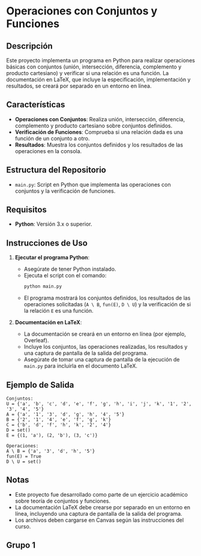 # Operaciones con Conjuntos y Funciones

## Descripción
Este proyecto implementa un programa en Python para realizar operaciones básicas con conjuntos (unión, intersección, diferencia, complemento y producto cartesiano) y verificar si una relación es una función. La documentación en LaTeX, que incluye la especificación, implementación y resultados, se creará por separado en un entorno en línea.

## Características
- **Operaciones con Conjuntos**: Realiza unión, intersección, diferencia, complemento y producto cartesiano sobre conjuntos definidos.
- **Verificación de Funciones**: Comprueba si una relación dada es una función de un conjunto a otro.
- **Resultados**: Muestra los conjuntos definidos y los resultados de las operaciones en la consola.

## Estructura del Repositorio
- `main.py`: Script en Python que implementa las operaciones con conjuntos y la verificación de funciones.

## Requisitos
- **Python**: Versión 3.x o superior.

## Instrucciones de Uso
1. **Ejecutar el programa Python**:
   - Asegúrate de tener Python instalado.
   - Ejecuta el script con el comando:
     ```bash
     python main.py
     ```
   - El programa mostrará los conjuntos definidos, los resultados de las operaciones solicitadas (`A \ B`, `fun(E)`, `D \ U`) y la verificación de si la relación `E` es una función.

2. **Documentación en LaTeX**:
   - La documentación se creará en un entorno en línea (por ejemplo, Overleaf).
   - Incluye los conjuntos, las operaciones realizadas, los resultados y una captura de pantalla de la salida del programa.
   - Asegúrate de tomar una captura de pantalla de la ejecución de `main.py` para incluirla en el documento LaTeX.

## Ejemplo de Salida
```
Conjuntos:
U = {'a', 'b', 'c', 'd', 'e', 'f', 'g', 'h', 'i', 'j', 'k', '1', '2', '3', '4', '5'}
A = {'a', '1', '3', 'd', 'g', 'h', '4', '5'}
B = {'2', '1', '4', 'e', 'f', 'g', 'k'}
C = {'b', 'd', 'f', 'h', 'k', '2', '4'}
D = set()
E = {(1, 'a'), (2, 'b'), (3, 'c')}

Operaciones:
A \ B = {'a', '3', 'd', 'h', '5'}
fun(E) = True
D \ U = set()
```

## Notas
- Este proyecto fue desarrollado como parte de un ejercicio académico sobre teoría de conjuntos y funciones.
- La documentación LaTeX debe crearse por separado en un entorno en línea, incluyendo una captura de pantalla de la salida del programa.
- Los archivos deben cargarse en Canvas según las instrucciones del curso.

## Grupo 1